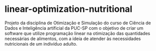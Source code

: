 # linear-optimization-nutritional
Projeto da disciplina de Otimização e Simulação do curso de Ciência de Dados e Inteligência artificial da PUC-SP com o objetivo de criar um software que utilize programação linear na  otimização  das  quantidades  necessárias de  alimentos,  com  a ideia  de  atender  às necessidades  nutricionais  de  um  indivíduo  adulto.
